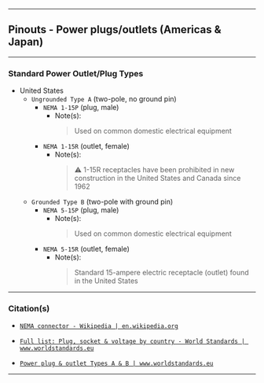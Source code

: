 <!-- ------------------------------------------------------------ -->

***

## Pinouts - Power plugs/outlets (Americas & Japan)

<!-- ------------------------------------------------------------ -->

***

### Standard Power Outlet/Plug Types

- United States
  - `Ungrounded Type A` (two-pole, no ground pin)
    - `NEMA 1-15P` (plug, male)
      - Note(s):
        > Used on common domestic electrical equipment
    - `NEMA 1-15R` (outlet, female)
      - Note(s):
        > ⚠️ 1-15R receptacles have been prohibited in new construction in the United States and Canada since 1962
  - `Grounded Type B` (two-pole with ground pin)
    - `NEMA 5-15P` (plug, male)
      - Note(s):
        > Used on common domestic electrical equipment
    - `NEMA 5-15R` (outlet, female)
      - Note(s):
        > Standard 15-ampere electric receptacle (outlet) found in the United States

<!-- ------------------------------------------------------------ -->

***

### Citation(s)

- [`NEMA connector - Wikipedia | en.wikipedia.org`](https://en.wikipedia.org/wiki/NEMA_connector)

- [`Full list: Plug, socket & voltage by country - World Standards | www.worldstandards.eu`](https://www.worldstandards.eu/electricity/plug-voltage-by-country/)

- [`Power plug & outlet Types A & B | www.worldstandards.eu`](https://www.worldstandards.eu/electricity/plugs-and-sockets/ab/)

<!-- ------------------------------------------------------------ -->

***
